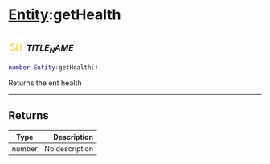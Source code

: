 # [Entity](../entity/README.md):getHealth

### <img src="../../.gitbook/assets/shared.png" width="32" height="32" /> $TITLE_NAME$

```lua
number Entity:getHealth()
```

Returns the ent health<br>

-----------------
## Returns

| Type   | Description |
| ------ | ----------: |
| number | No description |
